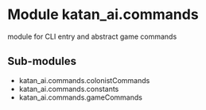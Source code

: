 Module katan_ai.commands
========================
module for CLI entry and abstract game commands

Sub-modules
-----------
* katan_ai.commands.colonistCommands
* katan_ai.commands.constants
* katan_ai.commands.gameCommands
